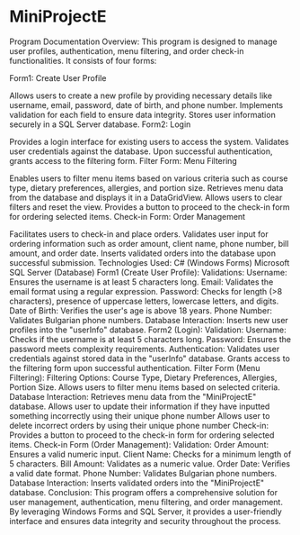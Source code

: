 # MiniProjectE

Program Documentation
Overview:
This program is designed to manage user profiles, authentication, menu filtering, and order check-in functionalities. It consists of four forms:

Form1: Create User Profile

Allows users to create a new profile by providing necessary details like username, email, password, date of birth, and phone number.
Implements validation for each field to ensure data integrity.
Stores user information securely in a SQL Server database.
Form2: Login

Provides a login interface for existing users to access the system.
Validates user credentials against the database.
Upon successful authentication, grants access to the filtering form.
Filter Form: Menu Filtering

Enables users to filter menu items based on various criteria such as course type, dietary preferences, allergies, and portion size.
Retrieves menu data from the database and displays it in a DataGridView.
Allows users to clear filters and reset the view.
Provides a button to proceed to the check-in form for ordering selected items.
Check-in Form: Order Management

Facilitates users to check-in and place orders.
Validates user input for ordering information such as order amount, client name, phone number, bill amount, and order date.
Inserts validated orders into the database upon successful submission.
Technologies Used:
C# (Windows Forms)
Microsoft SQL Server (Database)
Form1 (Create User Profile):
Validations:
Username: Ensures the username is at least 5 characters long.
Email: Validates the email format using a regular expression.
Password: Checks for length (>8 characters), presence of uppercase letters, lowercase letters, and digits.
Date of Birth: Verifies the user's age is above 18 years.
Phone Number: Validates Bulgarian phone numbers.
Database Interaction:
Inserts new user profiles into the "userInfo" database.
Form2 (Login):
Validation:
Username: Checks if the username is at least 5 characters long.
Password: Ensures the password meets complexity requirements.
Authentication:
Validates user credentials against stored data in the "userInfo" database.
Grants access to the filtering form upon successful authentication.
Filter Form (Menu Filtering):
Filtering Options:
Course Type, Dietary Preferences, Allergies, Portion Size.
Allows users to filter menu items based on selected criteria.
Database Interaction:
Retrieves menu data from the "MiniProjectE" database.
Allows user to update their information if they have inputted something incorrectly using their unique phone number
Allows user to delete incorrect orders by using their unique phone number
Check-in:
Provides a button to proceed to the check-in form for ordering selected items.
Check-in Form (Order Management):
Validation:
Order Amount: Ensures a valid numeric input.
Client Name: Checks for a minimum length of 5 characters.
Bill Amount: Validates as a numeric value.
Order Date: Verifies a valid date format.
Phone Number: Validates Bulgarian phone numbers.
Database Interaction:
Inserts validated orders into the "MiniProjectE" database.
Conclusion:
This program offers a comprehensive solution for user management, authentication, menu filtering, and order management. By leveraging Windows Forms and SQL Server, it provides a user-friendly interface and ensures data integrity and security throughout the process.
